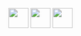 <img src="https://github.com/xkalimoca/xkalimoca/assets/97001060/da6b8dc9-c2a6-46a6-babb-139b59b53cdc" width="40" /> <img src="https://github.com/xkalimoca/xkalimoca/assets/97001060/c7db2683-111c-460f-ad0e-bd2d4201349f" width="40" /> <img src="https://github.com/xkalimoca/xkalimoca/assets/97001060/996e340d-9407-4080-a083-90628ce9b368" width="40" />

